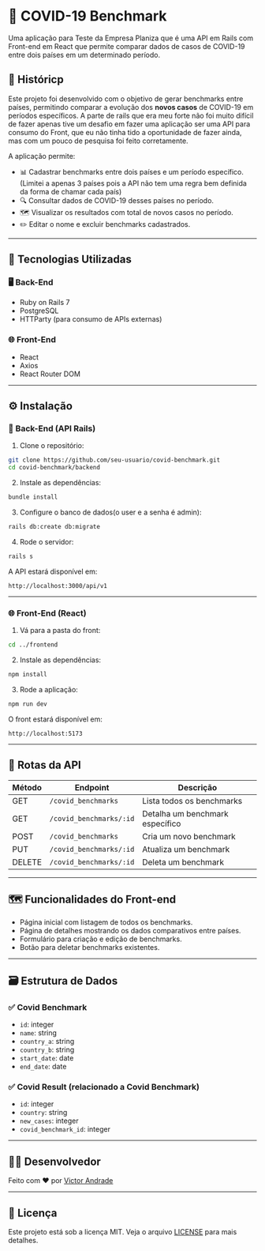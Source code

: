 
# 🦠 COVID-19 Benchmark

Uma aplicação para Teste da Empresa Planiza que é uma API em Rails com Front-end em React que permite comparar dados de casos de COVID-19 entre dois países em um determinado período.

## 📜 Históricp

Este projeto foi desenvolvido com o objetivo de gerar benchmarks entre países, permitindo comparar a evolução dos **novos casos** de COVID-19 em períodos específicos. A parte de rails que era meu forte não foi muito difícil de fazer apenas tive um desafio em fazer uma aplicação ser uma API para consumo do Front, que eu não tinha tido a oportunidade de fazer ainda, mas com um pouco de pesquisa foi feito corretamente.

A aplicação permite:

- 📊 Cadastrar benchmarks entre dois países e um período específico.(Limitei a apenas 3 países pois a API não tem uma regra bem definida da forma de chamar cada país)
- 🔍 Consultar dados de COVID-19 desses países no período.
- 🗺️ Visualizar os resultados com total de novos casos no período.
- ✏️ Editar o nome e excluir benchmarks cadastrados.

---

## 🚀 Tecnologias Utilizadas

### 🖥️ Back-End

- Ruby on Rails 7
- PostgreSQL
- HTTParty (para consumo de APIs externas)

### 🌐 Front-End

- React
- Axios
- React Router DOM

---

## ⚙️ Instalação

### 🔧 Back-End (API Rails)

1. Clone o repositório:

```bash
git clone https://github.com/seu-usuario/covid-benchmark.git
cd covid-benchmark/backend
```

2. Instale as dependências:

```bash
bundle install
```

3. Configure o banco de dados(o user e a senha é admin):

```bash
rails db:create db:migrate 
```

4. Rode o servidor:

```bash
rails s
```

A API estará disponível em:

```
http://localhost:3000/api/v1
```

---

### 🌐 Front-End (React)

1. Vá para a pasta do front:

```bash
cd ../frontend
```

2. Instale as dependências:

```bash
npm install
```

3. Rode a aplicação:

```bash
npm run dev
```

O front estará disponível em:

```
http://localhost:5173
```

---

## 🔗 Rotas da API

| Método | Endpoint                      | Descrição                           |
|--------|--------------------------------|--------------------------------------|
| GET    | `/covid_benchmarks`            | Lista todos os benchmarks           |
| GET    | `/covid_benchmarks/:id`        | Detalha um benchmark específico     |
| POST   | `/covid_benchmarks`            | Cria um novo benchmark              |
| PUT    | `/covid_benchmarks/:id`        | Atualiza um benchmark               |
| DELETE | `/covid_benchmarks/:id`        | Deleta um benchmark                 |

---

## 🗺️ Funcionalidades do Front-end

- Página inicial com listagem de todos os benchmarks.
- Página de detalhes mostrando os dados comparativos entre países.
- Formulário para criação e edição de benchmarks.
- Botão para deletar benchmarks existentes.

---

## 🗃️ Estrutura de Dados

### ✅ Covid Benchmark

- `id`: integer
- `name`: string
- `country_a`: string
- `country_b`: string
- `start_date`: date
- `end_date`: date

### ✅ Covid Result (relacionado a Covid Benchmark)

- `id`: integer
- `country`: string
- `new_cases`: integer
- `covid_benchmark_id`: integer

---

## 👨‍💻 Desenvolvedor

Feito com ❤️ por [Victor Andrade](https://github.com/VictorAndradeXD)

---

## 📝 Licença

Este projeto está sob a licença MIT. Veja o arquivo [LICENSE](LICENSE) para mais detalhes.
